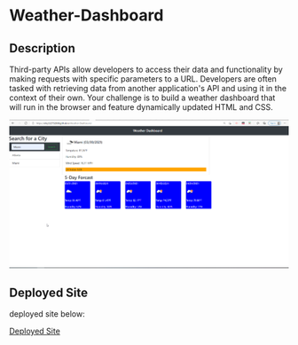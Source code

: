 # Weather-Dashboard

## Description
Third-party APIs allow developers to access their data and functionality by making requests with specific parameters to a URL. Developers are often tasked with retrieving data from another application's API and using it in the context of their own. Your challenge is to build a weather dashboard that will run in the browser and feature dynamically updated HTML and CSS.

![Portfolio Site](./assets/images/weatherdashboard.png)

## Deployed Site
deployed site below:

[Deployed Site](https://eloy522752868.github.io/Weather-Dashboard/)